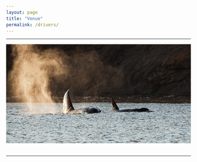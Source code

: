 ```yaml
---
layout: page
title: "Venue"
permalink: /drivers/
---
```

***

<div style="text-align:center"><img class="image center" src="/assets/images/orca.jpg"/></div><br/>

<p></p>

***



